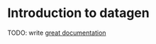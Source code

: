 # Introduction to datagen

TODO: write [great documentation](http://jacobian.org/writing/what-to-write/)
